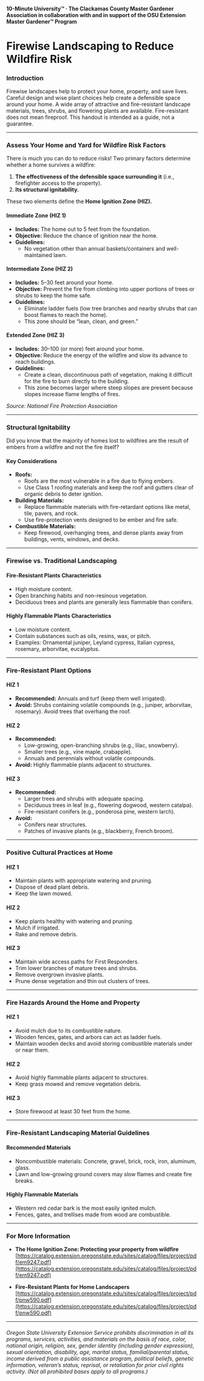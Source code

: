#### 10-Minute University™ · The Clackamas County Master Gardener Association in collaboration with and in support of the OSU Extension Master Gardener™ Program

# Firewise Landscaping to Reduce Wildfire Risk

### Introduction

Firewise landscapes help to protect your home, property, and save lives. Careful design and wise plant choices help create a defensible space around your home. A wide array of attractive and fire-resistant landscape materials, trees, shrubs, and flowering plants are available. Fire-resistant does not mean fireproof. This handout is intended as a guide, not a guarantee.

---

### Assess Your Home and Yard for Wildfire Risk Factors

There is much you can do to reduce risks! Two primary factors determine whether a home survives a wildfire:

1. **The effectiveness of the defensible space surrounding it** (i.e., firefighter access to the property).
2. **Its structural ignitability.**

These two elements define the **Home Ignition Zone (HIZ).**

#### Immediate Zone (HIZ 1)

- **Includes:** The home out to 5 feet from the foundation.
- **Objective:** Reduce the chance of ignition near the home.
- **Guidelines:**
  - No vegetation other than annual baskets/containers and well-maintained lawn.

#### Intermediate Zone (HIZ 2)

- **Includes:** 5–30 feet around your home.
- **Objective:** Prevent the fire from climbing into upper portions of trees or shrubs to keep the home safe.
- **Guidelines:**
  - Eliminate ladder fuels (low tree branches and nearby shrubs that can boost flames to reach the home).
  - This zone should be “lean, clean, and green.”

#### Extended Zone (HIZ 3)

- **Includes:** 30–100 (or more) feet around your home.
- **Objective:** Reduce the energy of the wildfire and slow its advance to reach buildings.
- **Guidelines:**
  - Create a clean, discontinuous path of vegetation, making it difficult for the fire to burn directly to the building.
  - This zone becomes larger where steep slopes are present because slopes increase flame lengths of fires.

*Source: National Fire Protection Association*

---

### Structural Ignitability

Did you know that the majority of homes lost to wildfires are the result of embers from a wildfire and not the fire itself?

#### Key Considerations

- **Roofs:**
  - Roofs are the most vulnerable in a fire due to flying embers.
  - Use Class 1 roofing materials and keep the roof and gutters clear of organic debris to deter ignition.
- **Building Materials:**
  - Replace flammable materials with fire-retardant options like metal, tile, pavers, and rock.
  - Use fire-protection vents designed to be ember and fire safe.
- **Combustible Materials:**
  - Keep firewood, overhanging trees, and dense plants away from buildings, vents, windows, and decks.

---

### Firewise vs. Traditional Landscaping

#### Fire-Resistant Plants Characteristics

- High moisture content.
- Open branching habits and non-resinous vegetation.
- Deciduous trees and plants are generally less flammable than conifers.

#### Highly Flammable Plants Characteristics

- Low moisture content.
- Contain substances such as oils, resins, wax, or pitch.
- Examples: Ornamental juniper, Leyland cypress, Italian cypress, rosemary, arborvitae, eucalyptus.

---

### Fire-Resistant Plant Options

#### HIZ 1

- **Recommended:** Annuals and turf (keep them well irrigated).
- **Avoid:** Shrubs containing volatile compounds (e.g., juniper, arborvitae, rosemary). Avoid trees that overhang the roof.

#### HIZ 2

- **Recommended:**
  - Low-growing, open-branching shrubs (e.g., lilac, snowberry).
  - Smaller trees (e.g., vine maple, crabapple).
  - Annuals and perennials without volatile compounds.
- **Avoid:** Highly flammable plants adjacent to structures.

#### HIZ 3

- **Recommended:**
  - Larger trees and shrubs with adequate spacing.
  - Deciduous trees in leaf (e.g., flowering dogwood, western catalpa).
  - Fire-resistant conifers (e.g., ponderosa pine, western larch).
- **Avoid:**
  - Conifers near structures.
  - Patches of invasive plants (e.g., blackberry, French broom).

---

### Positive Cultural Practices at Home

#### HIZ 1

- Maintain plants with appropriate watering and pruning.
- Dispose of dead plant debris.
- Keep the lawn mowed.

#### HIZ 2

- Keep plants healthy with watering and pruning.
- Mulch if irrigated.
- Rake and remove debris.

#### HIZ 3

- Maintain wide access paths for First Responders.
- Trim lower branches of mature trees and shrubs.
- Remove overgrown invasive plants.
- Prune dense vegetation and thin out clusters of trees.

---

### Fire Hazards Around the Home and Property

#### HIZ 1

- Avoid mulch due to its combustible nature.
- Wooden fences, gates, and arbors can act as ladder fuels.
- Maintain wooden decks and avoid storing combustible materials under or near them.

#### HIZ 2

- Avoid highly flammable plants adjacent to structures.
- Keep grass mowed and remove vegetation debris.

#### HIZ 3

- Store firewood at least 30 feet from the home.

---

### Fire-Resistant Landscaping Material Guidelines

#### Recommended Materials

- Noncombustible materials: Concrete, gravel, brick, rock, iron, aluminum, glass.
- Lawn and low-growing ground covers may slow flames and create fire breaks.

#### Highly Flammable Materials

- Western red cedar bark is the most easily ignited mulch.
- Fences, gates, and trellises made from wood are combustible.

---

### For More Information

- **The Home Ignition Zone: Protecting your property from wildfire**  
  [https://catalog.extension.oregonstate.edu/sites/catalog/files/project/pdf/em9247.pdf](https://catalog.extension.oregonstate.edu/sites/catalog/files/project/pdf/em9247.pdf)

- **Fire-Resistant Plants for Home Landscapers**  
  [https://catalog.extension.oregonstate.edu/sites/catalog/files/project/pdf/pnw590.pdf](https://catalog.extension.oregonstate.edu/sites/catalog/files/project/pdf/pnw590.pdf)

---

###### Oregon State University Extension Service prohibits discrimination in all its programs, services, activities, and materials on the basis of race, color, national origin, religion, sex, gender identity (including gender expression), sexual orientation, disability, age, marital status, familial/parental status, income derived from a public assistance program, political beliefs, genetic information, veteran’s status, reprisal, or retaliation for prior civil rights activity. (Not all prohibited bases apply to all programs.)